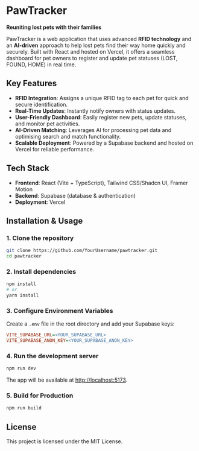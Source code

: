 # PawTracker

**Reuniting lost pets with their families**

PawTracker is a web application that uses advanced **RFID technology** and an **AI-driven** approach to help lost pets find their way home quickly and securely. Built with React and hosted on Vercel, it offers a seamless dashboard for pet owners to register and update pet statuses (LOST, FOUND, HOME) in real time.

## Key Features
- **RFID Integration**: Assigns a unique RFID tag to each pet for quick and secure identification.
- **Real-Time Updates**: Instantly notify owners with status updates.
- **User-Friendly Dashboard**: Easily register new pets, update statuses, and monitor pet activities.
- **AI-Driven Matching**: Leverages AI for processing pet data and optimising search and match functionality.
- **Scalable Deployment**: Powered by a Supabase backend and hosted on Vercel for reliable performance.

## Tech Stack
- **Frontend**: React (Vite + TypeScript), Tailwind CSS/Shadcn UI, Framer Motion
- **Backend**: Supabase (database & authentication)
- **Deployment**: Vercel

## Installation & Usage

### 1. Clone the repository
```bash
git clone https://github.com/YourUsername/pawtracker.git
cd pawtracker
```

### 2. Install dependencies
```bash
npm install
# or
yarn install
```

### 3. Configure Environment Variables
Create a `.env` file in the root directory and add your Supabase keys:

```ini
VITE_SUPABASE_URL=<YOUR_SUPABASE_URL>
VITE_SUPABASE_ANON_KEY=<YOUR_SUPABASE_ANON_KEY>
```

### 4. Run the development server
```bash
npm run dev
```
The app will be available at [http://localhost:5173](http://localhost:5173).

### 5. Build for Production
```bash
npm run build
```

## License
This project is licensed under the MIT License.

